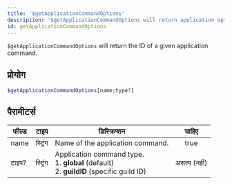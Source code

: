 ```yaml
---
title: '$getApplicationCommandOptions'
description: '$getApplicationCommandOptions will return application options of a given application command.'
id: getApplicationCommandOptions
---
```


`$getApplicationCommandOptions` will return the ID of a given application command.

## प्रोयोग

```php
$getApplicationCommandOptions[name;type?]
```

## पैरामीटर्स

| फील्ड | टाइप     | डिस्क्रिप्शन                                                                                                   |    चाहिए     |
| ----- | -------- | -------------------------------------------------------------------------------------------------------------- |:------------:|
| name  | स्ट्रिंग | Name of the application command.                                                                               |     true     |
| टाइप? | स्ट्रिंग | Application command type. <br /> 1. **global** (default) <br /> 2. **guildID** (specific guild ID) | असत्य (नहीं) |